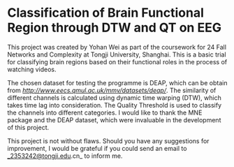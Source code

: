 # Classification of Brain Functional Region through DTW and QT on EEG

This project was created by Yohan Wei as part of the coursework for 24 Fall Networks and Complexity at Tongji University, Shanghai.
This is a basic trial for classifying brain regions based on their functional roles in the process of watching videos. 

The chosen dataset for testing the programme is DEAP, which can be obtain from _http://www.eecs.qmul.ac.uk/mmv/datasets/deap/_. 
The similarity of different channels is calculated using dynamic time warping (DTW), which takes time lag into consideration.
The Quality Threshold is used to classify the channels into different categories.
I would like to thank the MNE package and the DEAP dataset, which were invaluable in the development of this project.

This project is not without flaws. Should you have any suggestions for improvement, I would be grateful if you could send an email to _2353242@tongji.edu.cn_ to inform me.